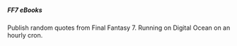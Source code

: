 ##### *FF7 eBooks*

Publish random quotes from Final Fantasy 7. 
Running on Digital Ocean on an hourly cron.
